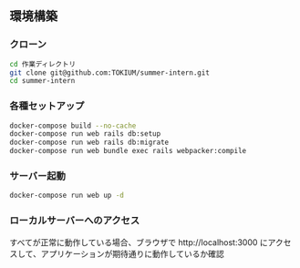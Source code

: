 ## 環境構築

### クローン
```bash
cd 作業ディレクトリ
git clone git@github.com:TOKIUM/summer-intern.git
cd summer-intern
```

### 各種セットアップ
```bash
docker-compose build --no-cache
docker-compose run web rails db:setup
docker-compose run web rails db:migrate
docker-compose run web bundle exec rails webpacker:compile
```

### サーバー起動
```bash
docker-compose run web up -d
```

### ローカルサーバーへのアクセス
すべてが正常に動作している場合、ブラウザで http://localhost:3000 にアクセスして、アプリケーションが期待通りに動作しているか確認
